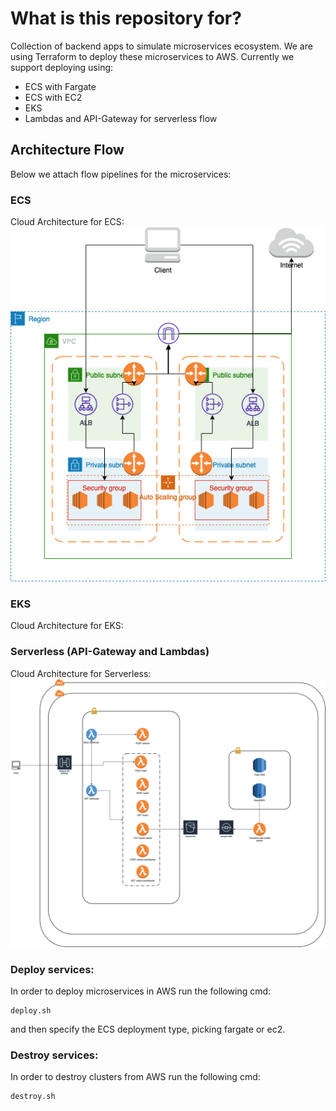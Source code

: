 # What is this repository for? #
Collection of backend apps to simulate microservices ecosystem. We are using Terraform to deploy these microservices to AWS. Currently we support deploying using:
- ECS with Fargate
- ECS with EC2
- EKS
- Lambdas and API-Gateway for serverless flow

## Architecture Flow

Below we attach flow pipelines for the microservices:

### ECS
 Cloud Architecture for ECS:
 <br />
 ![following](./ArchitectureFlow.jpg)

### EKS
Cloud Architecture for EKS:

### Serverless (API-Gateway and Lambdas)
Cloud Architecture for Serverless:
<br />
 ![following](./backend/serverless/serverless_aws_flow.png)

### Deploy services: ###

In order to deploy microservices in AWS run the following cmd:

```shell
deploy.sh
```

and then specify the ECS deployment type, picking fargate or ec2.

### Destroy services: ###

In order to destroy clusters from AWS run the following cmd:

```shell
destroy.sh
```
